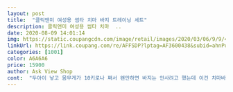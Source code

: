 ```yaml
---
layout: post 
title:  "클릭앤미 여성용 썸타 치마 바지 트레이닝 세트" 
description: 클릭앤미 여성용 썸타 치마  ..
date: 2020-08-09 14:01:14 
img: https://static.coupangcdn.com/image/retail/images/2020/03/06/9/9/4b7ea238-c346-47e8-b373-afebd2f03f94.jpg 
linkUrl: https://link.coupang.com/re/AFFSDP?lptag=AF3600438&subid=ahnPublicAsk&pageKey=1321499269&itemId=2342602104&vendorItemId=70339174439&traceid=V0-113-6558e6490b4a6430 
categories: [1001] 
color: A6A6A6 
price: 15900 
author: Ask View Shop 
cont:  "두아이 낳고 몸무게가 10키로나 쪄서 왠만하면 바지는 안사려고 했는데 이건 치마바지라 허벅지도 얇아보이구^^블랙도 구매할 생각이에요162센티 60키로 입니다<br/>와 진짜 이뻐요!!! 색상 쨍하니 핫핑크 너무 이쁘구요 면도 얇아서 여름입기 좋겠어요 두꺼우면 어쩌나 했는뎅 진짜 맘에 들어요<br/>재질은 보통이고 약간비침이잇을수잇겟네여 생각보다 이쁘진않아여<br/>편하긴 한대 먼가 부족한 느낌이엿어요 ... <br/>.<br/>잠시나갈때 그냥 입는 용도<br/>" 
---
```

